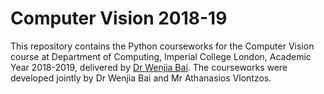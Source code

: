 # Computer Vision 2018-19

This repository contains the Python courseworks for the Computer Vision course at Department of Computing, Imperial College London, Academic Year 2018-2019, delivered by [Dr Wenjia Bai](http://wp.doc.ic.ac.uk/wbai/). The courseworks were developed jointly by Dr Wenjia Bai and Mr Athanasios Vlontzos.
